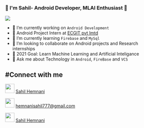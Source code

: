 ### 👲 I'm Sahil- Android Developer, MLAI Enthusiast 👋

![](https://media-exp1.licdn.com/dms/image/C5616AQHqHrulIrnEuQ/profile-displaybackgroundimage-shrink_350_1400/0/1609998768630?e=1617235200&v=beta&t=z5EE-3iPrFhzUerEKdfQtqwz9PgCNgayUY-rPTvT_hs)

- 🔭 I’m currently working on `Android Development`
- 👲 Android Project Intern at [ECGIT pvt lmtd](https://www.ecgit.in/)
- 🌱 I’m currently learning `Firebase` and `MySql`
- 👯 I’m looking to collaborate on Android projects and Research internships
- 🤔 2021 Goal: Learn Machine Learning and Artificial Inteligance
- 💬 Ask me about Technology in `Android`, `FireBase` and `VCS`

#Connect with me 
---
<img src="https://image.flaticon.com/icons/png/512/174/174857.png" data-canonical-src="https://image.flaticon.com/icons/png/512/174/174857.png" width="30" height="30" /> [Sahil Hemnani](https://www.linkedin.com/in/sahil-hemnani-8084b41a6/)

<img src="https://i.pinimg.com/originals/8f/c3/7b/8fc37b74b608a622588fbaa361485f32.png" data-canonical-src="https://i.pinimg.com/originals/8f/c3/7b/8fc37b74b608a622588fbaa361485f32.png" width="30" height="30" /> [hemnanisahil777@gmail.com](hemnanisahil777@gmail.com)

<img src="https://assets.stickpng.com/thumbs/580b57fcd9996e24bc43c53e.png" data-canonical-src="https://assets.stickpng.com/thumbs/580b57fcd9996e24bc43c53e.png" width="30" height="30" /> [Sahil Hemnani](https://twitter.com/sahil_hemnani)
